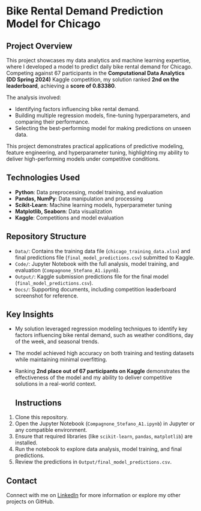 # Bike Rental Demand Prediction Model for Chicago

## Project Overview
This project showcases my data analytics and machine learning expertise, where I developed a model to predict daily bike rental demand for Chicago. Competing against 67 participants in the **Computational Data Analytics (DD Spring 2024)** Kaggle competition, my solution ranked **2nd on the leaderboard**, achieving a **score of 0.83380**.

The analysis involved:
- Identifying factors influencing bike rental demand.
- Building multiple regression models, fine-tuning hyperparameters, and comparing their performance.
- Selecting the best-performing model for making predictions on unseen data.

This project demonstrates practical applications of predictive modeling, feature engineering, and hyperparameter tuning, highlighting my ability to deliver high-performing models under competitive conditions.

## Technologies Used
- **Python**: Data preprocessing, model training, and evaluation
- **Pandas, NumPy**: Data manipulation and processing
- **Scikit-Learn**: Machine learning models, hyperparameter tuning
- **Matplotlib, Seaborn**: Data visualization
- **Kaggle**: Competitions and model evaluation

## Repository Structure
- `Data/`: Contains the training data file (`chicago_training_data.xlsx`) and final predictions file (`final_model_predictions.csv`) submitted to Kaggle.
- `Code/`: Jupyter Notebook with the full analysis, model training, and evaluation (`Compagnone_Stefano_A1.ipynb`).
- `Output/`: Kaggle submission predictions file for the final model (`final_model_predictions.csv`).
- `Docs/`: Supporting documents, including competition leaderboard screenshot for reference.

## Key Insights
- My solution leveraged regression modeling techniques to identify key factors influencing bike rental demand, such as weather conditions, day of the week, and seasonal trends.
- The model achieved high accuracy on both training and testing datasets while maintaining minimal overfitting.
- Ranking **2nd place out of 67 participants on Kaggle** demonstrates the effectiveness of the model and my ability to deliver competitive solutions in a real-world context.

  ## Instructions
1. Clone this repository.
2. Open the Jupyter Notebook (`Compagnone_Stefano_A1.ipynb`) in Jupyter or any compatible environment.
3. Ensure that required libraries (like `scikit-learn`, `pandas`, `matplotlib`) are installed.
4. Run the notebook to explore data analysis, model training, and final predictions.
5. Review the predictions in `Output/final_model_predictions.csv`.

## Contact
Connect with me on [LinkedIn](https://www.linkedin.com/in/stefano-compagnone98/) for more information or explore my other projects on GitHub.
